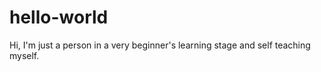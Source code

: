 # hello-world

Hi, I'm just a person in a very beginner's learning stage and self teaching myself. 
